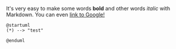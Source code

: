 It's very easy to make some words **bold** and other words *italic* with Markdown. You can even [link to Google!](http://google.com)

```plantuml
@startuml
(*) --> "test"

@enduml

```